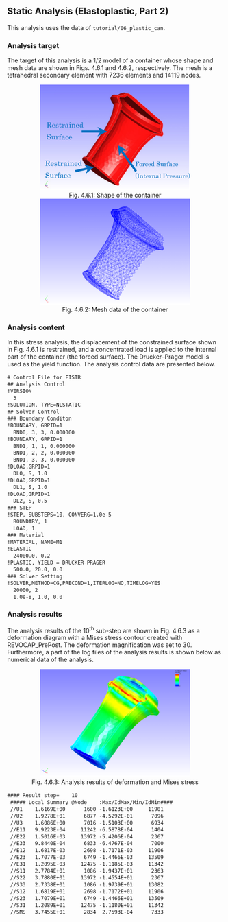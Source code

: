 
## Static Analysis (Elastoplastic, Part 2)

This analysis uses the data of `tutorial/06_plastic_can`.

### Analysis target

The target of this analysis is a 1/2 model of a container whose shape and mesh data are shown in Figs. 4.6.1 and 4.6.2, respectively. The mesh is a tetrahedral secondary element with 7236 elements and 14119 nodes.

<div style="text-align: center;">
<img src="./media/tutorial06_01.png" width="350px"><br>
Fig. 4.6.1: Shape of the container
</div>

<div style="text-align: center;">
<img src="./media/tutorial06_02.png" width="350px"><br>
Fig. 4.6.2: Mesh data of the container
</div>

### Analysis content

In this stress analysis, the displacement of the constrained surface shown in Fig. 4.6.1 is restrained, and a concentrated load is applied to the internal part of the container (the forced surface). The Drucker–Prager model is used as the yield function. The analysis control data are presented below.

```
# Control File for FISTR
## Analysis Control
!VERSION
  3
!SOLUTION, TYPE=NLSTATIC
## Solver Control
### Boundary Conditon
!BOUNDARY, GRPID=1
  BND0, 3, 3, 0.000000
!BOUNDARY, GRPID=1
  BND1, 1, 1, 0.000000
  BND1, 2, 2, 0.000000
  BND1, 3, 3, 0.000000
!DLOAD,GRPID=1
  DL0, S, 1.0
!DLOAD,GRPID=1
  DL1, S, 1.0
!DLOAD,GRPID=1
  DL2, S, 0.5
### STEP
!STEP, SUBSTEPS=10, CONVERG=1.0e-5
  BOUNDARY, 1
  LOAD, 1
### Material
!MATERIAL, NAME=M1
!ELASTIC
  24000.0, 0.2
!PLASTIC, YIELD = DRUCKER-PRAGER
  500.0, 20.0, 0.0
### Solver Setting
!SOLVER,METHOD=CG,PRECOND=1,ITERLOG=NO,TIMELOG=YES
  20000, 2
  1.0e-8, 1.0, 0.0
```

### Analysis results

The analysis results of the 10<sup>th</sup> sub-step are shown in Fig. 4.6.3 as a deformation diagram with a Mises stress contour created with REVOCAP\_PrePost. The deformation magnification was set to 30. Furthermore, a part of the log files of the analysis results is shown below as numerical data of the analysis.

<div style="text-align: center;">
<img src="./media/tutorial06_03.png" width="350px"><br>
Fig. 4.6.3: Analysis results of deformation and Mises stress
</div>

```
#### Result step=    10
 ##### Local Summary @Node    :Max/IdMax/Min/IdMin####
 //U1    1.6169E+00      1600 -1.6123E+00     11901
 //U2    1.9278E+01      6877 -4.5292E-01      7096
 //U3    1.6086E+00      7016 -1.5103E+00      6934
 //E11   9.9223E-04     11242 -6.5878E-04      1404
 //E22   1.5016E-03     13972 -5.4206E-04      2367
 //E33   9.8440E-04      6833 -6.4767E-04      7000
 //E12   1.6817E-03      2698 -1.7171E-03     11906
 //E23   1.7077E-03      6749 -1.4466E-03     13509
 //E31   1.2095E-03     12475 -1.1185E-03     11342
 //S11   2.7784E+01      1086 -1.9437E+01      2363
 //S22   3.7880E+01     13972 -1.4554E+01      2367
 //S33   2.7338E+01      1086 -1.9739E+01     13082
 //S12   1.6819E+01      2698 -1.7172E+01     11906
 //S23   1.7079E+01      6749 -1.4466E+01     13509
 //S31   1.2089E+01     12475 -1.1180E+01     11342
 //SMS   3.7455E+01      2834  2.7593E-04      7333
```
